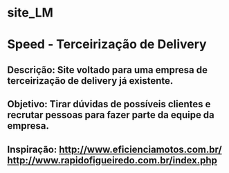 # site_LM

# Speed - Terceirização de Delivery
## Descrição: Site voltado para uma empresa de terceirização de delivery já existente.
## Objetivo: Tirar dúvidas de possíveis clientes e recrutar pessoas para fazer parte da equipe da empresa.
## Inspiração: http://www.eficienciamotos.com.br/ http://www.rapidofigueiredo.com.br/index.php
